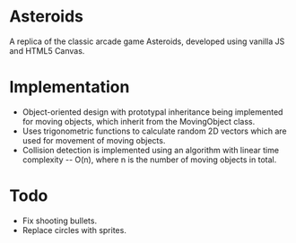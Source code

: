 # Asteroids
A replica of the classic arcade game Asteroids, developed using vanilla JS and HTML5 Canvas.
# Implementation
* Object-oriented design with prototypal inheritance being implemented for moving objects, which inherit from the MovingObject class.
* Uses trigonometric functions to calculate random 2D vectors which are used for movement of moving objects.
* Collision detection is implemented using an algorithm with linear time complexity -- O(n), where n is the number of moving objects in total.
# Todo
* Fix shooting bullets.
* Replace circles with sprites.
